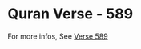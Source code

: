 # Quran Verse - 589 

For more infos, See [Verse 589](https://www.quranbookk.com/quran/search?q=589)